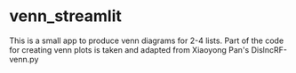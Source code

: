 # venn_streamlit
This is a small app to produce venn diagrams for 2-4 lists. 
Part of the code for creating venn plots is taken and adapted from Xiaoyong Pan's DislncRF-venn.py 
